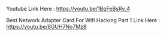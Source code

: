 Youtube Link Here : https://youtu.be/1BqFeBsRy_4

Best Network Adapter Card For Wifi Hacking Part 1 Link Here :  
https://youtu.be/8GUH7No7Mz8
